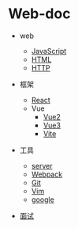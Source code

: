 # Web-doc

- web

  - [JavaScript](/web/javascript/)
  - [HTML](/web/html/)
  - [HTTP](/web/http/)

- 框架
  - [React](/frame/react/introduce)
  - Vue
    - [Vue2](/frame/vue/vue2/introduce)
    - [Vue3](/frame/vue/vue3/introduce)
    - [Vite](/frame/vue/vite/introduce)
- 工具
  - [server](/tools/server/linux)
  - [Webpack](/tools/webpack/)
  - [Git](/tools/git/)
  - [Vim](/tools/vim/)
  - [google](/tools/google/)
- [面试](/interview/)
